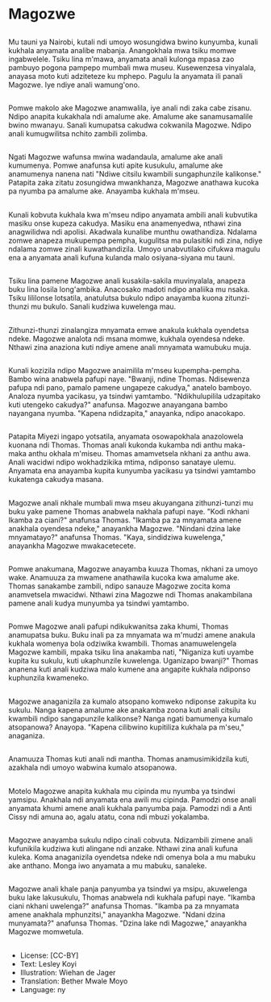 # Magozwe

##
Mu tauni ya Nairobi, kutali ndi umoyo wosungidwa bwino kunyumba, kunali kukhala anyamata analibe mabanja. Anangokhala mwa tsiku momwe ingabwelele. Tsiku lina m'mawa, anyamata anali kulonga mpasa zao pambuyo pogona pampepo mumbali mwa museu. Kusewenzesa vinyalala, anayasa moto kuti adziteteze ku mphepo. Pagulu la anyamata ili panali Magozwe. Iye ndiye anali wamung'ono.

##
Pomwe makolo ake Magozwe anamwalila, iye anali ndi zaka cabe zisanu. Ndipo anapita kukakhala ndi amalume ake. Amalume ake sanamusamalile bwino mwanayu. Sanali kumupatsa cakudwa cokwanila Magozwe. Ndipo anali kumugwilitsa nchito zambili zolimba.

##
Ngati Magozwe wafunsa mwina wadandaula, amalume ake anali kumumenya. Pomwe anafunsa kuti apite kusukulu, amalume ake anamumenya nanena nati "Ndiwe citsilu kwambili sungaphunzile kalikonse." Patapita zaka zitatu zosungidwa mwankhanza, Magozwe anathawa kucoka pa nyumba pa amalume ake. Anayamba kukhala m'mseu.

##
Kunali kobvuta kukhala kwa m'mseu ndipo anyamata ambili anali kubvutika masiku onse kupeza cakudya. Masiku ena anamenyedwa, nthawi zina anagwilidwa ndi apolisi. Akadwala kunalibe munthu owathandiza. Ndalama zomwe anapeza mukupempa pempha, kugulitsa ma pulasitiki ndi zina, ndiye ndalama zomwe zinali kuwathandizila. Umoyo unabvutilako cifukwa magulu ena a anyamata anali kufuna kulanda malo osiyana-siyana mu tauni.

##
Tsiku lina pamene Magozwe anali kusakila-sakila muvinyalala, anapeza buku lina losila long'ambika. Anacosako madoti ndipo analiika mu nsaka. Tsiku lililonse lotsatila, anatulutsa bukulo ndipo anayamba kuona zitunzi-thunzi mu bukulo. Sanali kudziwa kuwelenga mau.

##
Zithunzi-thunzi zinalangiza mnyamata emwe anakula kukhala oyendetsa ndeke. Magozwe analota ndi msana momwe, kukhala oyendesa ndeke. Nthawi zina anaziona kuti ndiye amene anali mnyamata wamubuku muja.

##
Kunali kozizila ndipo Magozwe anaimilila m'mseu kupempha-pempha. Bambo wina anabwela pafupi naye. "Bwanji, ndine Thomas. Ndisewenza pafupa ndi pano, pamalo pamene ungapeze cakudya," anatelo bamboyo. Analoza nyumba yacikasu, ya tsindwi yamtambo. "Ndikhulupilila udzapitako kuti utengeko cakudya?" anafunsa. Magozwe anayangana bambo nayangana nyumba. "Kapena ndidzapita," anayanka, ndipo anacokapo.

##
Patapita Miyezi ingapo yotsatila, anyamata osowapokhala anazolowela kuonana ndi Thomas. Thomas anali kukonda kukamba ndi anthu maka-maka anthu okhala m'miseu. Thomas amamvetsela nkhani za anthu awa. Anali wacidwi ndipo wokhadzikika mtima, ndiponso sanataye ulemu. Anyamata ena anayamba kupita kunyumba yacikasu ya tsindwi yamtambo kukatenga cakudya masana.

##
Magozwe anali nkhale mumbali mwa mseu akuyangana zithunzi-tunzi mu buku yake pamene Thomas anabwela nakhala pafupi naye. "Kodi nkhani Ikamba za ciani?" anafunsa Thomas. "Ikamba pa za mnyamata amene anakhala oyendesa ndeke," anayankha Magozwe. "Nindani dzina lake mnyamatayo?" anafunsa Thomas. "Kaya, sindidziwa kuwelenga," anayankha Magozwe mwakacetecete.

##
Pomwe anakumana, Magozwe anayamba kuuza Thomas, nkhani za umoyo wake. Anamuuza za mwamene anathawila kucoka kwa amalume ake. Thomas sanakambe zambili, ndipo sanauze Magozwe zocita koma anamvetsela mwacidwi. Nthawi zina Magozwe ndi Thomas anakambilana pamene anali kudya munyumba ya tsindwi yamtambo.

##
Pomwe Magozwe anali pafupi ndikukwanitsa zaka khumi, Thomas anamupatsa buku. Buku inali pa za mnyamata wa m'mudzi amene anakula kukhala womenya bola odziwika kwambili. Thomas anamuwelengela Magozwe kambili, mpaka tsiku lina anakamba nati, "Niganiza kuti uyambe kupita ku sukulu, kuti ukaphunzile kuwelenga. Uganizapo bwanji?" Thomas ananena kuti anali kudziwa malo kumene ana angapite kukhala ndiponso kuphunzila kwameneko.

##
Magozwe anaganizila za kumalo atsopano komweko ndiponse zakupita ku sukulu. Nanga kapena amalume ake anakamba zoona kuti anali citsilu kwambili ndipo sangapunzile kalikonse? Nanga ngati bamumenya kumalo atsopanowa? Anayopa. "Kapena cilibwino kupitiliza kukhala pa m'seu," anaganiza.

##
Anamuuza Thomas kuti anali ndi mantha. Thomas anamusimikidzila kuti, azakhala ndi umoyo wabwina kumalo atsopanowa.

##
Motelo Magozwe anapita kukhala mu cipinda mu nyumba ya tsindwi yamsipu. Anakhala ndi anyamata ena awili mu cipinda. Pamodzi onse anali anyamata khumi amene anali kukhala panyumba paja. Pamodzi ndi a Anti Cissy ndi amuna ao, agalu atatu, cona ndi mbuzi yokalamba.

##
Magozwe anayamba sukulu ndipo cinali cobvuta. Ndizambili zimene anali kufunikila kudziwa kuti alingane ndi anzake. Nthawi zina anali kufuna kuleka. Koma anaganizila oyendetsa ndeke ndi omenya bola a mu mabuku ake anthano. Monga iwo anyamata a mu mabuku, sanaleke.

##
Magozwe anali khale panja panyumba ya tsindwi ya msipu, akuwelenga buku lake lakusukulu, Thomas anabwela ndi kukhala pafupi naye. "Ikamba ciani nkhani uwelenga?" anafunsa Thomas. "Ikamba pa za mnyamata amene anakhala mphunzitsi," anayankha Magozwe. "Ndani dzina munyamata?" anafunsa Thomas. "Dzina lake ndi Magozwe," anayankha Magozwe momwetula.

##
* License: [CC-BY]
* Text: Lesley Koyi
* Illustration: Wiehan de Jager
* Translation: Bether Mwale Moyo
* Language: ny
